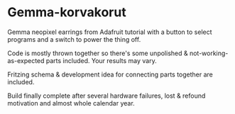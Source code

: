 Gemma-korvakorut
================
Gemma neopixel earrings from Adafruit tutorial with a button to select programs and a switch to power the thing off.

Code is mostly thrown together so there's some unpolished & not-working-as-expected parts included. Your results may vary.

Fritzing schema & development idea for connecting parts together are included.

Build finally complete after several hardware failures, lost & refound motivation and almost whole calendar year.
